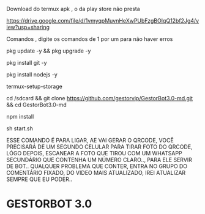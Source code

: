 Download do termux apk , o da play store não presta

https://drive.google.com/file/d/1vmyqpMuvnHeXwPUbFzgBOIqQ12bf2Jg4/view?usp=sharing

Comandos , digite os comandos de 1 por um para não haver erros

pkg update -y && pkg upgrade -y

pkg install git -y

pkg install nodejs -y

termux-setup-storage

cd /sdcard && git clone https://github.com/gestorvip/GestorBot3.0-md.git && cd GestorBot3.0-md

npm install

sh start.sh

ESSE COMANDO É PARA LIGAR, AE VAI GERAR O QRCODE, VOCÊ PRECISARÁ DE UM SEGUNDO CELULAR PARA TIRAR FOTO DO QRCODE, LÓGO DEPOIS, ESCANEAR A FOTO QUE TIROU COM UM WHATSAPP SECUNDÁRIO QUE CONTENHA UM NÚMERO CLARO.., PARA ELE SERVIR DE BOT..
QUALQUER PROBLEMA QUE CONTER, ENTRA NO GRUPO DO COMENTÁRIO FIXADO, DO VIDEO MAIS ATUALIZADO, IREI ATUALIZAR SEMPRE QUE EU PODER..
# GESTORBOT 3.0
